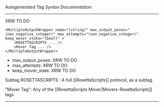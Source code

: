 _Autogenerated Tag Syntax Documentation:_

---
XRW TO DO

```
<MultipleOutputWrapper name="(string)" max_output_poses="(non_negative_integer)" max_attempts="(non_negative_integer)" keep_mover_state="(bool)" >
    <ROSETTASCRIPTS ... />
    <Mover Tag ... />
</MultipleOutputWrapper>
```

-   max_output_poses: XRW TO DO
-   max_attempts: XRW TO DO
-   keep_mover_state: XRW TO DO

Subtag ROSETTASCRIPTS : A full [[RosettaScripts]] protocol, as a subtag

"Mover Tag": Any of the [[RosettaScripts Mover|Movers-RosettaScripts]] tags

---
